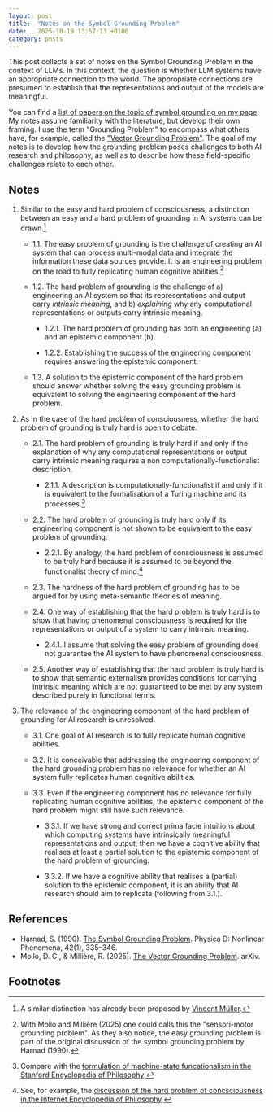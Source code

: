 ```yaml
---
layout: post
title:  "Notes on the Symbol Grounding Problem"
date:   2025-10-19 13:57:13 +0100
category: posts
---
```


This post collects a set of notes on the Symbol Grounding Problem in the context of LLMs. In this context, the question is whether LLM systems have an appropriate connection to the world. The appropriate connections are presumed to establish that the representations and output of the models are meaningful.

You can find a [list of papers on the topic of symbol grounding on my page](/The-Symbol-Grounding-Problem/). My notes assume familiarity with the literature, but develop their own framing. I use the term "Grounding Problem" to encompass what others have, for example, called the ["Vector Grounding Problem"](https://arxiv.org/abs/2304.01481). The goal of my notes is to develop how the grounding problem poses challenges to both AI research and philosophy, as well as to describe how these field-specific challenges relate to each other.


## Notes

1. Similar to the easy and hard problem of consciousness, a distinction between an easy and a hard problem of grounding in AI systems can be drawn.[^1]

    * 1.1. The easy problem of grounding is the challenge of creating an AI system that can process multi-modal data and integrate the information these data sources provide. It is an engineering problem on the road to fully replicating human cognitive abilities.[^2]

    * 1.2. The hard problem of grounding is the challenge of a) engineering an AI system so that its representations and output carry *intrinsic meaning*, and b) *explaining* why any computational representations or outputs carry intrinsic meaning.

        - 1.2.1. The hard problem of grounding has both an engineering (a) and an epistemic component (b).

        - 1.2.2. Establishing the success of the engineering component requires answering the epistemic component.

    * 1.3. A solution to the epistemic component of the hard problem should answer whether solving the easy grounding problem is equivalent to solving the engineering component of the hard problem.

2. As in the case of the hard problem of consciousness, whether the hard problem of grounding is truly hard is open to debate.

    * 2.1. The hard problem of grounding is truly hard if and only if the explanation of why any computational representations or output carry intrinsic meaning requires a non computationally-functionalist description.

        - 2.1.1. A description is computationally-functionalist if and only if it is equivalent to the formalisation of a Turing machine and its processes.[^3]

    * 2.2. The hard problem of grounding is truly hard only if its engineering component is not shown to be equivalent to the easy problem of grounding.

        - 2.2.1. By analogy, the hard problem of consciousness is assumed to be truly hard because it is assumed to be beyond the functionalist theory of mind.[^4]

    * 2.3. The hardness of the hard problem of grounding has to be argued for by using meta-semantic theories of meaning.

    * 2.4. One way of establishing that the hard problem is truly hard is to show that having phenomenal consciousness is required for the representations or output of a system to carry intrinsic meaning.

        - 2.4.1. I assume that solving the easy problem of grounding does not guarantee the AI system to have phenomenal consciousness.

    * 2.5. Another way of establishing that the hard problem is truly hard is to show that semantic externalism provides conditions for carrying intrinsic meaning which are not guaranteed to be met by any system described purely in functional terms.

3. The relevance of the engineering component of the hard problem of grounding for AI research is unresolved.

   * 3.1. One goal of AI research is to fully replicate human cognitive abilities.

   * 3.2. It is conceivable that addressing the engineering component of the hard grounding problem has no relevance for whether an AI system fully replicates human cognitive abilities.

   * 3.3. Even if the engineering component has no relevance for fully replicating human cognitive abilities, the epistemic component of the hard problem might still have such relevance.

       - 3.3.1. If we have strong and correct prima facie intuitions about which computing systems have intrinsically meaningful representations and output, then we have a cognitive ability that realises at least a partial solution to the epistemic component of the hard problem of grounding.

       - 3.3.2. If we have a cognitive ability that realises a (partial) solution to the epistemic component, it is an ability that AI research should aim to replicate (following from 3.1.).


## References

- Harnad, S. (1990). [The Symbol Grounding Problem](https://doi.org/10.1016/0167-2789(90)90087-6). Physica D: Nonlinear Phenomena, 42(1), 335–346.
- Mollo, D. C., & Millière, R. (2025). [The Vector Grounding Problem](https://doi.org/10.48550/arXiv.2304.01481). arXiv.



## Footnotes

[^1]: A similar distinction has already been proposed by [Vincent Müller](https://philarchive.org/rec/MLLTHA-2).

[^2]: With Mollo and Millière (2025) one could calls this the "sensori-motor grounding problem". As they also notice, the easy grounding problem is part of the original discussion of the symbol grounding problem by Harnad (1990).

[^3]: Compare with the [formulation of machine-state funcationalism in the Stanford Encyclopedia of Philosophy](https://plato.stanford.edu/entries/functionalism/#MachStatFunc).

[^4]: See, for example, the [discussion of the hard problem of concsciousness in the Internet Encyclopedia of Philosophy](https://iep.utm.edu/hard-problem-of-conciousness/).
